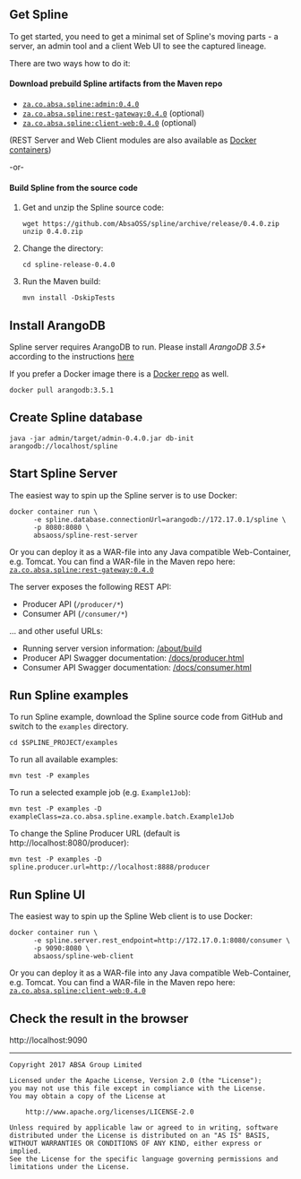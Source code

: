## Get Spline
To get started, you need to get a minimal set of Spline's moving parts - 
a server, an admin tool and a client Web UI to see the captured lineage.

There are two ways how to do it:

#### Download prebuild Spline artifacts from the Maven repo
-   [```za.co.absa.spline:admin:0.4.0```](https://repo1.maven.org/maven2/za/co/absa/spline/admin/0.4.0/)
-   [```za.co.absa.spline:rest-gateway:0.4.0```](https://repo1.maven.org/maven2/za/co/absa/spline/rest-gateway/0.4.0/) (optional)
-   [```za.co.absa.spline:client-web:0.4.0```](https://repo1.maven.org/maven2/za/co/absa/spline/client-web/0.4.0/) (optional)

(REST Server and Web Client modules are also available as [Docker containers](https://hub.docker.com/u/absaoss))

-or-

#### Build Spline from the source code
1.  Get and unzip the Spline source code:
    ```shell script
    wget https://github.com/AbsaOSS/spline/archive/release/0.4.0.zip
    unzip 0.4.0.zip
    ```
1.  Change the directory:
    ```shell script
    cd spline-release-0.4.0
    ```
1.  Run the Maven build:
    ```shell script
    mvn install -DskipTests
    ```

## Install ArangoDB
Spline server requires ArangoDB to run.
Please install _ArangoDB 3.5+_ according to the instructions [here](https://www.arangodb.com/docs/stable/getting-started-installation.html)

If you prefer a Docker image there is a [Docker repo](https://hub.docker.com/_/arangodb/) as well.
```shell script
docker pull arangodb:3.5.1
```

## Create Spline database
```shell script
java -jar admin/target/admin-0.4.0.jar db-init arangodb://localhost/spline
```

## Start Spline Server
The easiest way to spin up the Spline server is to use Docker:

```shell script
docker container run \
      -e spline.database.connectionUrl=arangodb://172.17.0.1/spline \
      -p 8080:8080 \
      absaoss/spline-rest-server
```

Or you can deploy it as a WAR-file into any Java compatible Web-Container, e.g. Tomcat.
You can find a WAR-file in the Maven repo here:
[```za.co.absa.spline:rest-gateway:0.4.0```](https://repo1.maven.org/maven2/za/co/absa/spline/rest-gateway/0.4.0/)

The server exposes the following REST API:
-   Producer API (`/producer/*`) 
-   Consumer API (`/consumer/*`)

... and other useful URLs:
-   Running server version information: [/about/build](http://localhost:8080/about/build)
-   Producer API Swagger documentation: [/docs/producer.html](http://localhost:8080/docs/producer.html) 
-   Consumer API Swagger documentation: [/docs/consumer.html](http://localhost:8080/docs/consumer.html) 

## Run Spline examples 
To run Spline example, download the Spline source code from GitHub and switch to the `examples` directory.     
```shell script
cd $SPLINE_PROJECT/examples
```

To run all available examples:
```shell script
mvn test -P examples
```

To run a selected example job (e.g. `Example1Job`):
```shell script
mvn test -P examples -D exampleClass=za.co.absa.spline.example.batch.Example1Job
``` 

To change the Spline Producer URL (default is http://localhost:8080/producer):
```shell script
mvn test -P examples -D spline.producer.url=http://localhost:8888/producer
```

## Run Spline UI
The easiest way to spin up the Spline Web client is to use Docker:

```shell script
docker container run \
      -e spline.server.rest_endpoint=http://172.17.0.1:8080/consumer \
      -p 9090:8080 \
      absaoss/spline-web-client
```

Or you can deploy it as a WAR-file into any Java compatible Web-Container, e.g. Tomcat.
You can find a WAR-file in the Maven repo here:
[```za.co.absa.spline:client-web:0.4.0```](https://repo1.maven.org/maven2/za/co/absa/spline/client-web/0.4.0/)

## Check the result in the browser
http://localhost:9090
 
---

    Copyright 2017 ABSA Group Limited
    
    Licensed under the Apache License, Version 2.0 (the "License");
    you may not use this file except in compliance with the License.
    You may obtain a copy of the License at
    
        http://www.apache.org/licenses/LICENSE-2.0
    
    Unless required by applicable law or agreed to in writing, software
    distributed under the License is distributed on an "AS IS" BASIS,
    WITHOUT WARRANTIES OR CONDITIONS OF ANY KIND, either express or implied.
    See the License for the specific language governing permissions and
    limitations under the License.
